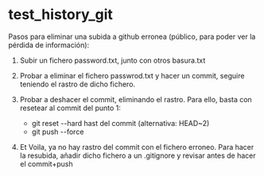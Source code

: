 # test_history_git

Pasos para eliminar una subida a github erronea (público, para poder ver la pérdida de información):

1. Subir un fichero password.txt, junto con otros basura.txt
2. Probar a eliminar el fichero passwrod.txt y hacer un commit, seguire teniendo el rastro de dicho fichero.
3. Probar a deshacer el commit, eliminando el rastro. Para ello, basta con resetear al commit del punto 1:
   * git reset --hard hast del commit (alternativa: HEAD~2)
   * git push --force
     
4. Et Voila, ya no hay rastro del commit con el fichero erroneo. Para hacer la resubida, añadir dicho fichero a un .gitignore y revisar antes de hacer el commit+push

